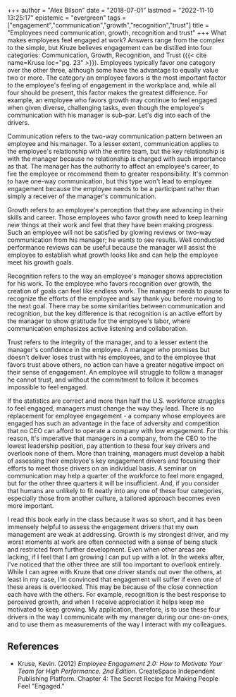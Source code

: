 +++
author = "Alex Bilson"
date = "2018-07-01"
lastmod = "2022-11-10 13:25:17"
epistemic = "evergreen"
tags = ["engagement","communication","growth","recognition","trust"]
title = "Employees need communication, growth, recognition and trust"
+++
What makes employees feel engaged at work? Answers range from the complex to the simple, but Kruze believes engagement can be distilled into four categories: Communication, Growth, Recognition, and Trust ({{< cite name=Kruse loc="pg. 23" >}}). Employees typically favor one category over the other three, although some have the advantage to equally value two or more. The category an employee favors is the most important factor to the employee's feeling of engagement in the workplace and, while all four should be present, this factor makes the greatest difference. For example, an employee who favors growth may continue to feel engaged when given diverse, challenging tasks, even though the employee's communication with his manager is sub-par. Let's dig into each of the drivers.

Communication refers to the two-way communication pattern between an employee and his manager. To a lesser extent, communication applies to the employee's relationship with the entire team, but the key relationship is with the manager because no relationship is charged with such importance as that. The manager has the authority to affect an employee's career, to fire the employee or recommend them to greater responsibility. It's common to have one-way communication, but this type won't lead to employee engagement because the employee needs to be a participant rather than simply a receiver of the manager's communication.

Growth refers to an employee's perception that they are advancing in their skills and career. Those employees who favor growth need to keep learning new things at their work and feel that they have been making progress. Such an employee will not be satisfied by glowing reviews or two-way communication from his manager; he wants to see results. Well conducted performance reviews can be useful because the manager will assist the employee to establish what growth looks like and can help the employee meet his growth goals.

Recognition refers to the way an employee's manager shows appreciation for his work. To the employee who favors recognition over growth, the creation of goals can feel like endless work. The manager needs to pause to recognize the efforts of the employee and say thank you before moving to the next goal. There may be some similarities between communication and recognition, but the key difference is that recognition is an active effort by the manager to show gratitude for the employee's labor, where communication emphasizes active listening and collaboration.

Trust refers to the integrity of the manager, and to a lesser extent the manager's confidence in the employee. A manager who promises but doesn't deliver loses trust with his employees, and to the employee that favors trust above others, no action can have a greater negative impact on their sense of engagement. An employee will struggle to follow a manager he cannot trust, and without the commitment to follow it becomes impossible to feel engaged.

If the statistics are correct and more than half the U.S. workforce struggles to feel engaged, managers must change the way they lead. There is no replacement for employee engagement - a company whose employees are engaged has such an advantage in the face of adversity and competition that no CEO can afford to operate a company with low engagement. For this reason, it's imperative that managers in a company, from the CEO to the lowest leadership position, pay attention to these four key drivers and overlook none of them. More than training, managers must develop a habit of assessing their employee's key engagement drivers and focusing their efforts to meet those drivers on an individual basis. A seminar on communication may help a quarter of the workforce to feel more engaged, but for the other three quarters it will be insufficient. And, if you consider that humans are unlikely to fit neatly into any one of these four categories, especially those from another culture, a tailored approach becomes even more important.

I read this book early in the class because it was so short, and it has been immensely helpful to assess the engagement drivers that my own management are weak at addressing. Growth is my strongest driver, and my worst moments at work are often connected with a sense of being stuck and restricted from further development. Even when other areas are lacking, if I feel that I am growing I can put up with a lot. In the weeks after, I've noticed that the other three are still too important to overlook entirely. While I can agree with Kruze that one driver stands out over the others, at least in my case, I'm convinced that engagement will suffer if even one of these areas is overlooked. This may be because of the close connection each have with the others. For example, recognition is the best response to perceived growth, and when I receive appreciation it helps keep me motivated to keep growing. My application, therefore, is to use these four drivers in the way I communicate with my manager during our one-on-ones, and to use them as measurements of the way I interact with my colleagues.

## References

- Kruse, Kevin. (2012) _Employee Engagement 2.0: How to Motivate Your Team for High Performance. 2nd Edition_. CreateSpace Independent Publishing Platform. Chapter 4: The Secret Recipe for Making People Feel "Engaged."
